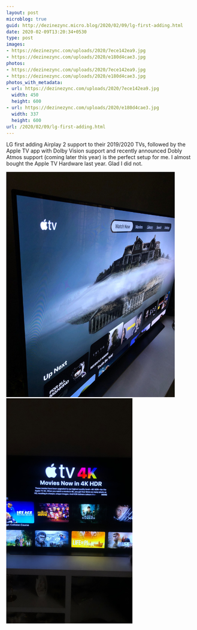 ```yaml
---
layout: post
microblog: true
guid: http://dezinezync.micro.blog/2020/02/09/lg-first-adding.html
date: 2020-02-09T13:20:34+0530
type: post
images:
- https://dezinezync.com/uploads/2020/7ece142ea9.jpg
- https://dezinezync.com/uploads/2020/e180d4cae3.jpg
photos:
- https://dezinezync.com/uploads/2020/7ece142ea9.jpg
- https://dezinezync.com/uploads/2020/e180d4cae3.jpg
photos_with_metadata:
- url: https://dezinezync.com/uploads/2020/7ece142ea9.jpg
  width: 450
  height: 600
- url: https://dezinezync.com/uploads/2020/e180d4cae3.jpg
  width: 337
  height: 600
url: /2020/02/09/lg-first-adding.html
---
```

LG first adding Airplay 2 support to their 2019/2020 TVs, followed by the Apple TV app with Dolby Vision support and recently announced Dobly Atmos support (coming later this year) is the perfect setup for me. I almost bought the Apple TV Hardware last year. Glad I did not. 

<img src="uploads/2020/7ece142ea9.jpg" width="450" height="600" alt="" /><img src="uploads/2020/e180d4cae3.jpg" width="337" height="600" alt="" />
